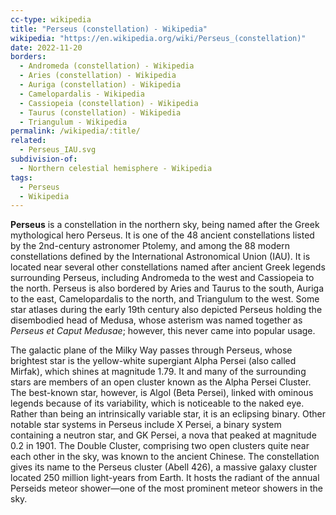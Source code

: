 ```yaml
---
cc-type: wikipedia
title: "Perseus (constellation) - Wikipedia"
wikipedia: "https://en.wikipedia.org/wiki/Perseus_(constellation)"
date: 2022-11-20
borders:
  - Andromeda (constellation) - Wikipedia
  - Aries (constellation) - Wikipedia
  - Auriga (constellation) - Wikipedia
  - Camelopardalis - Wikipedia
  - Cassiopeia (constellation) - Wikipedia
  - Taurus (constellation) - Wikipedia
  - Triangulum - Wikipedia
permalink: /wikipedia/:title/
related:
  - Perseus_IAU.svg
subdivision-of:
  - Northern celestial hemisphere - Wikipedia
tags:
  - Perseus
  - Wikipedia
---
```

**Perseus** is a constellation in the northern sky, being named after the Greek mythological hero Perseus. It is one of the 48 ancient constellations listed by the 2nd-century astronomer Ptolemy, and among the 88 modern constellations defined by the International Astronomical Union (IAU). It is located near several other constellations named after ancient Greek legends surrounding Perseus, including Andromeda to the west and Cassiopeia to the north. Perseus is also bordered by Aries and Taurus to the south, Auriga to the east, Camelopardalis to the north, and Triangulum to the west. Some star atlases during the early 19th century also depicted Perseus holding the disembodied head of Medusa, whose asterism was named together as *Perseus et Caput Medusae*; however, this never came into popular usage.

The galactic plane of the Milky Way passes through Perseus, whose brightest star is the yellow-white supergiant Alpha Persei (also called Mirfak), which shines at magnitude 1.79. It and many of the surrounding stars are members of an open cluster known as the Alpha Persei Cluster. The best-known star, however, is Algol (Beta Persei), linked with ominous legends because of its variability, which is noticeable to the naked eye. Rather than being an intrinsically variable star, it is an eclipsing binary. Other notable star systems in Perseus include X Persei, a binary system containing a neutron star, and GK Persei, a nova that peaked at magnitude 0.2 in 1901. The Double Cluster, comprising two open clusters quite near each other in the sky, was known to the ancient Chinese. The constellation gives its name to the Perseus cluster (Abell 426), a massive galaxy cluster located 250 million light-years from Earth. It hosts the radiant of the annual Perseids meteor shower—one of the most prominent meteor showers in the sky.